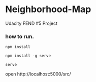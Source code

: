 # Neighborhood-Map

Udacity FEND #5 Project

### how to run.

```
npm install 

npm install -g serve

serve 
```

open http://localhost:5000/src/
